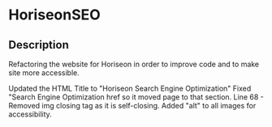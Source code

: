 # HoriseonSEO

## Description

Refactoring the website for Horiseon in order to improve code and to make site more accessible.

Updated the HTML Title to "Horiseon Search Engine Optimization"
Fixed "Search Engine Optimization href so it moved page to that section.
Line 68 - Removed img closing tag as it is self-closing.
Added "alt" to all images for accessibility.
